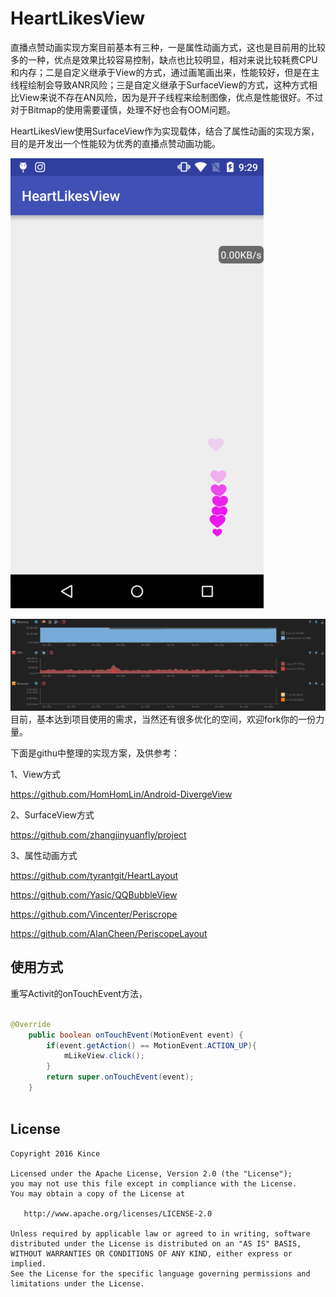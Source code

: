 # HeartLikesView
直播点赞动画实现方案目前基本有三种，一是属性动画方式，这也是目前用的比较多的一种，优点是效果比较容易控制，缺点也比较明显，相对来说比较耗费CPU和内存；二是自定义继承于View的方式，通过画笔画出来，性能较好，但是在主线程绘制会导致ANR风险；三是自定义继承于SurfaceView的方式，这种方式相比View来说不存在AN风险，因为是开子线程来绘制图像，优点是性能很好。不过对于Bitmap的使用需要谨慎，处理不好也会有OOM问题。


HeartLikesView使用SurfaceView作为实现载体，结合了属性动画的实现方案，目的是开发出一个性能较为优秀的直播点赞动画功能。

![device-2016-07-12-212947-7266.png](art/device-2016-07-12-212947-7266.png)

![20160713103120.png](art/20160713103120.png)
目前，基本达到项目使用的需求，当然还有很多优化的空间，欢迎fork你的一份力量。

下面是githu中整理的实现方案，及供参考：

1、View方式

https://github.com/HomHomLin/Android-DivergeView


2、SurfaceView方式

https://github.com/zhangjinyuanfly/project

3、属性动画方式

https://github.com/tyrantgit/HeartLayout


https://github.com/Yasic/QQBubbleView


https://github.com/Vincenter/Periscrope


https://github.com/AlanCheen/PeriscopeLayout

## 使用方式

重写Activit的onTouchEvent方法，
```java

@Override
    public boolean onTouchEvent(MotionEvent event) {
        if(event.getAction() == MotionEvent.ACTION_UP){
            mLikeView.click();
        }
        return super.onTouchEvent(event);
    }
  
```

## License

    Copyright 2016 Kince

    Licensed under the Apache License, Version 2.0 (the "License");
    you may not use this file except in compliance with the License.
    You may obtain a copy of the License at

       http://www.apache.org/licenses/LICENSE-2.0

    Unless required by applicable law or agreed to in writing, software
    distributed under the License is distributed on an "AS IS" BASIS,
    WITHOUT WARRANTIES OR CONDITIONS OF ANY KIND, either express or implied.
    See the License for the specific language governing permissions and
    limitations under the License.
